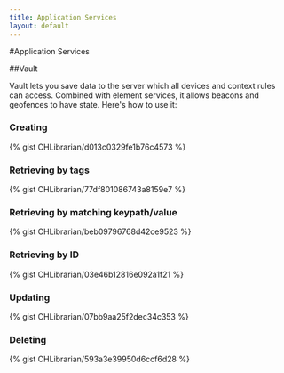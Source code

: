 ```yaml
---
title: Application Services
layout: default
---
```

#Application Services

##Vault

Vault lets you save data to the server which all devices and context rules can access. Combined with element services, it allows beacons and geofences to have state. Here's how to use it:
<br />

### Creating

{% gist CHLibrarian/d013c0329fe1b76c4573 %}
<br />

### Retrieving by tags

{% gist CHLibrarian/77df801086743a8159e7 %}
<br />

### Retrieving by matching keypath/value

{% gist CHLibrarian/beb09796768d42ce9523 %}
<br />

### Retrieving by ID

{% gist CHLibrarian/03e46b12816e092a1f21 %}
<br />

### Updating

{% gist CHLibrarian/07bb9aa25f2dec34c353 %}
<br />

### Deleting

{% gist CHLibrarian/593a3e39950d6ccf6d28 %}
<br />